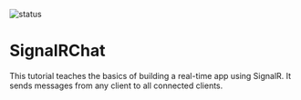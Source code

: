 
![status]([https://badgen.net/badge/hello/world/red?icon=twitter](https://img.shields.io/badge/status-complete-success))

# SignalRChat
This tutorial teaches the basics of building a real-time app using SignalR. It sends messages from any client to all connected clients.
